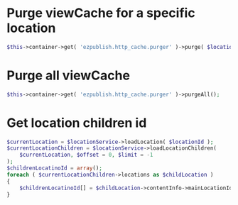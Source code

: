 Purge viewCache for a specific location
=======================================

```php
$this->container->get( 'ezpublish.http_cache.purger' )->purge( $locationId );
```

Purge all viewCache
===================

```php
$this->container->get( 'ezpublish.http_cache.purger' )->purgeAll();
```

Get location children id
===================

```php
$currentLocation = $locationService->loadLocation( $locationId );
$currentLocationChildren = $locationService->loadLocationChildren(
    $currentLocation, $offset = 0, $limit = -1
);
$childrenLocatinoId = array();
foreach ( $currentLocationChildren->locations as $childLocation )
{
    $childrenLocatinoId[] = $childLocation->contentInfo->mainLocationId;
}
```
